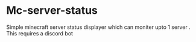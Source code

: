 # Mc-server-status
Simple minecraft server status displayer which can moniter upto 1 server . This requires a discord bot
